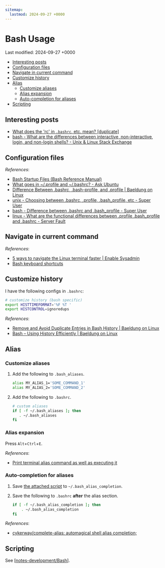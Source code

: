 ```yaml
---
sitemap:
  lastmod: 2024-09-27 +0000
---
```


# Bash Usage

Last modified: 2024-09-27 +0000

- [Interesting posts](#interesting-posts)
- [Configuration files](#configuration-files)
- [Navigate in current command](#navigate-in-current-command)
- [Customize history](#customize-history)
- [Alias](#alias)
   - [Customize aliases](#customize-aliases)
   - [Alias expansion](#alias-expansion)
   - [Auto-completion for aliases](#auto-completion-for-aliases)
- [Scripting](#scripting)

## Interesting posts

- [What does the 'rc' in `.bashrc`, etc. mean? \[duplicate\]](https://superuser.com/questions/173165/what-does-the-rc-in-bashrc-etc-mean)
- [bash - What are the differences between interactive, non-interactive, login, and non-login shells? - Unix & Linux Stack Exchange](https://unix.stackexchange.com/questions/50665/what-are-the-differences-between-interactive-non-interactive-login-and-non-lo)

## Configuration files

*References*:

- [Bash Startup Files (Bash Reference Manual)](https://www.gnu.org/software/bash/manual/html_node/Bash-Startup-Files.html)
- [What goes in ~/.profile and ~/.bashrc? - Ask Ubuntu](https://askubuntu.com/questions/1411833/what-goes-in-profile-and-bashrc)
- [Difference Between .bashrc, .bash-profile, and .profile \| Baeldung on Linux](https://www.baeldung.com/linux/bashrc-vs-bash-profile-vs-profile)
- [unix - Choosing between .bashrc, .profile, .bash_profile, etc - Super User](https://superuser.com/questions/789448/choosing-between-bashrc-profile-bash-profile-etc)
- [bash - Difference between .bashrc and .bash_profile - Super User](https://superuser.com/questions/183870/difference-between-bashrc-and-bash-profile)
- [linux - What are the functional differences between .profile .bash_profile and .bashrc - Server Fault](https://serverfault.com/questions/261802/what-are-the-functional-differences-between-profile-bash-profile-and-bashrc)

## Navigate in current command

*References*:

- [5 ways to navigate the Linux terminal faster \| Enable Sysadmin](https://www.redhat.com/sysadmin/shortcuts-command-line-navigation)
- [Bash keyboard shortcuts](https://gist.github.com/tuxfight3r/60051ac67c5f0445efee)

## Customize history

I have the following configs in `.bashrc`:

```bash
# customize history (bash specific)
export HISTTIMEFORMAT='%F %T '
export HISTCONTROL=ignoredups
```

*References*:

- [Remove and Avoid Duplicate Entries in Bash History \| Baeldung on Linux](https://www.baeldung.com/linux/history-remove-avoid-duplicates)
- [Bash – Using History Efficiently \| Baeldung on Linux](https://www.baeldung.com/linux/bash-using-history-efficiently)

## Alias

### Customize aliases

1. Add the following to `.bash_aliases`.

   ```bash
   alias MY_ALIAS_1='SOME_COMMAND_1'
   alias MY_ALIAS_2='SOME_COMMAND_2'
   ```

2. Add the following to `.bashrc`.

   ```bash
   # custom aliases
   if [ -f ~/.bash_aliases ]; then
      . ~/.bash_aliases
   fi
   ```

### Alias expansion

Press `Alt`+`Ctrl`+`E`.

*References*:

- [Print terminal alias command as well as executing it](https://stackoverflow.com/a/22612852)

### Auto-completion for aliases

1. Save [the attached script](./attachments/bash/.bash_alias_completion) to `~/.bash_alias_completion`.

2. Save the following to `.bashrc` **after** the alias section.

   ```bash
   if [ -f ~/.bash_alias_completion ]; then
       . ~/.bash_alias_completion
   fi
   ```

*References*:

- [cykerway/complete-alias: automagical shell alias completion;](https://github.com/cykerway/complete-alias)

## Scripting

See [[notes-development/Bash]].

[//begin]: # "Autogenerated link references for markdown compatibility"
[notes-development/Bash]: ../../notes-development/Bash.md "Bash Scripting"
[//end]: # "Autogenerated link references"
